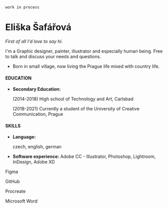 `work in process`

# Eliška Šafářová

*First of all I'd love to say hi.* 

I'm a Graphic designer, painter, illustrator and especially human being. Free to talk and discuss your needs and questions.

* Born in small village, now living the Prague life mixed with country life.

#### EDUCATION

* **Secondary Education:** 

  (2014-2018) High school of Technology and Art, Carlsbad
  
  
  (2018-2021) Currently a student of the University of Creative Communication, Prague 
 
 
 #### SKILLS
 
 * **Language:** 
 
    czech, english, german
    
 * **Software experience:** 
  Adobe CC - Illustrator, Photoshop, Lightroom, InDesign, Adobe XD
  
  Figma
  
  GitHub
  
  Procreate
  
  Microsoft Word 
 
